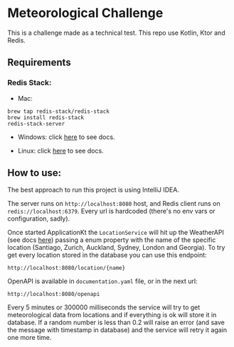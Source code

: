 # Meteorological Challenge
This is a challenge made as a technical test. This repo use Kotlin, Ktor and Redis.

## Requirements

### Redis Stack:

-  Mac:
```
brew tap redis-stack/redis-stack
brew install redis-stack
redis-stack-server
```

- Windows: click [here](https://redis.io/docs/getting-started/install-stack/windows/) to see docs.

- Linux: click [here](https://redis.io/docs/getting-started/install-stack/linux/) to see docs.

## How to use:

The best approach to run this project is using IntelliJ IDEA.

The server runs on `http://localhost:8080` host, and Redis client runs on `redis://localhost:6379`. Every url is hardcoded (there's no env vars or configuration, sadly).

Once started ApplicationKt the `LocationService` will hit up the WeatherAPI (see docs [here](https://www.weatherapi.com/docs/)) passing a enum property with the name of the specific location (Santiago, Zurich, Auckland, Sydney, London and Georgia). To try get every location stored in the database you can use this endpoint:

`http://localhost:8080/location/{name}`

OpenAPI is available in `documentation.yaml` file, or in the next url:

`http://localhost:8080/openapi`

Every 5 minutes or 300000 milliseconds the service will try to get meteorological data from locations and if everything is ok will store it in database. If a random number is less than 0.2 will raise an error (and save the message with timestamp in database) and the service will retry it again one more time.
